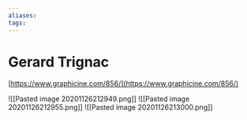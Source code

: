 ```yaml
---
aliases:
tags:
---
```

# Gerard Trignac

[https://www.graphicine.com/856/](https://www.graphicine.com/856/)

![[Pasted image 20201126212949.png]]
![[Pasted image 20201126212955.png]]
![[Pasted image 20201126213000.png]]